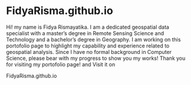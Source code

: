 # FidyaRisma.github.io

Hi! my name is Fidya Rismayatika. I am a dedicated geospatial data specialist with a master’s degree in Remote Sensing Science and Technology and a bachelor’s degree in Geography. I am working on this portofolio page to highlight my capability and experience related to geospatial analysis. Since I have no formal background in Computer Science, please bear with my progress to show you my works! Thank you for visiting my portofolio page! and Visit it on

FidyaRisma.github.io
